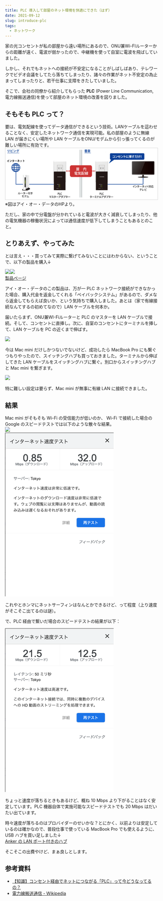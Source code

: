 ```yaml
---
title: PLC 導入して部屋のネット環境を快適にできた（はず）
date: 2021-09-12
slug: introduce-plc
tags:
  - ネットワーク
---
```


家の光コンセントが私の部屋から遠い場所にあるので、ONU兼Wi-FIルーターからの距離が遠く、電波が弱かったので、中継機を使って自室に電波を飛ばしていました。  
  
しかし、それでもネットへの接続が不安定になることがしばしばあり、テレワークでビデオ会議をしてたら落ちてしまったり、諸々の作業がネット不安定の為止まってしまったりと、若干仕事に支障をきたしていました。  
  
そこで、会社の同僚から紹介してもらった **PLC** (Power Line Communication, 電力線搬送通信)を使って部屋のネット環境の改善を図りました。  

## そもそも PLC って？

  
要は、電気配線を使ってデータ通信ができるという技術。LANケーブルを這わせることなく、安定したネットワーク通信を実現可能。私の部屋のように無線 LAN が届きにくい場所や LAN ケーブルをONU/モデムから引っ張ってくるのが難しい場所に有効です。  
![](20230212163529.png)
※図はアイ・オー・データのHPより。  
  
ただし、家の中で分電盤が分かれていると電波が大きく減衰してしまったり、他の電気機器の稼働状況によっては通信速度が低下してしまうこともあるとのこと。  

## とりあえず、やってみた

  
とは言え・・・買ってみて実際に繋げてみないことにはわからない、ということで、以下の製品を購入↓  
  
![](https://www.zakioka.net/blog/introduce-plc/undefined)![](20230211160744.png)  
[製品ページ](https://www.iodata.jp/product/lan/plcadapter/plc-hd240er/)  
  
アイ・オー・データのこの製品は、万が一 PLC ネットワーク接続ができなかった場合、購入代金を返金してくれる「ペイバックシステム」があるので、ダメなら返金してもらえば良いか、という気持ちで購入しました。あとは（家で有線接続なんてするの初めてなので）LAN ケーブルを何本か。  
  
届いたらまず、ONU兼WI-Fiルーターと PLC のマスターを LAN ケーブルで接続。そして、コンセントに直挿し。次に、自室のコンセントにターミナルを挿して、LAN ケーブルを PC の近くまで伸ばす。  

![](20230211160944.png)
  
今は Mac mini だけしかつないでないけど、成功したら MacBook Pro にも繋ぐつもりやったので、スイッチングハブも買っておきました。ターミナルから伸ばしてきた LAN ケーブルをスイッチングハブに繋ぐ。別口からスイッチングハブと Mac mini を繋ぎます。  

![](20230211160840.png)
  
特に難しい設定は要らず、Mac mini が無事に有線 LAN に接続できました。  

## 結果
  
Mac mini がそもそも Wi-Fi の受信能力が低いのか、 Wi-Fi で接続した場合の Google のスピードテストでは以下のような散々な結果。  
![](https://www.zakioka.net/blog/introduce-plc/undefined)  
![](20230211161032.png)
  
これやとホンマにネットサーフィンはなんとかできるけど、って程度（上り速度がそこそこ出てるのは謎）。  
  
で、PLC 経由で繋いだ場合のスピードテストの結果が以下：  

![](20230211161053.png)
  
ちょっと速度が落ちるときもあるけど、概ね 10 Mbps より下がることはなく安定しています。PLC 機器自体で実施可能なスピードテストでも 20 Mbps はだいたい出ています。  
  
時々速度が落ちるのはプロバイダーのせいかな？とにかく、以前よりは安定しているのは確かなので、普段仕事で使っている MacBook Pro でも使えるように、 USB ハブを買い足しました↓  
[Anker の LAN ポート付きのハブ](https://www.ankerjapan.com/collections/usbhub/products/a8365)  
  
そこそこの出費やけど、まぁ良しとします。  

## 参考資料

-   [【知識】コンセント経由でネットにつながる「PLC」って今どうなってるの？](https://www.goodspress.jp/columns/252779/)
-   [電力線搬送通信 - Wikipedia](https://ja.wikipedia.org/wiki/%E9%9B%BB%E5%8A%9B%E7%B7%9A%E6%90%AC%E9%80%81%E9%80%9A%E4%BF%A1)